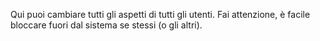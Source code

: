 Qui puoi cambiare tutti gli aspetti di tutti gli utenti. Fai attenzione, è facile bloccare fuori dal sistema se stessi (o gli altri).